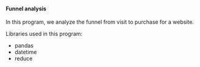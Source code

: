 #### Funnel analysis

In this program, we analyze the funnel from visit to purchase for a website.

Libraries used in this program:

- pandas
- datetime
- reduce
